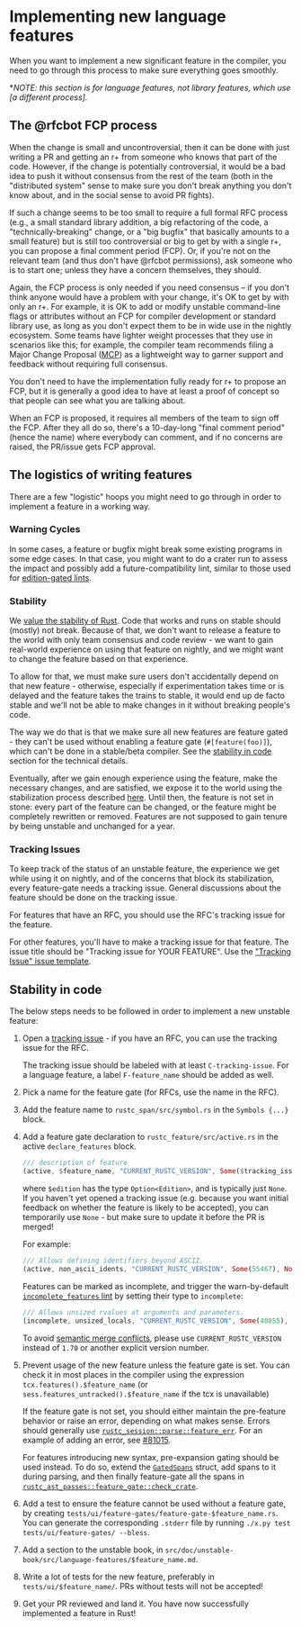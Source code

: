 # Implementing new language features

<!-- toc -->

When you want to implement a new significant feature in the compiler,
you need to go through this process to make sure everything goes
smoothly.

**NOTE: this section is for *language* features, not *library* features, which use [a different
*process].**

[a different process]: ./stability.md

## The @rfcbot FCP process

When the change is small and uncontroversial, then it can be done
with just writing a PR and getting an r+ from someone who knows that
part of the code. However, if the change is potentially controversial,
it would be a bad idea to push it without consensus from the rest
of the team (both in the "distributed system" sense to make sure
you don't break anything you don't know about, and in the social
sense to avoid PR fights).

If such a change seems to be too small to require a full formal RFC process
(e.g., a small standard library addition, a big refactoring of the code, a
"technically-breaking" change, or a "big bugfix" that basically amounts to a
small feature) but is still too controversial or big to get by with a single r+,
you can propose a final comment period (FCP). Or, if you're not on the relevant
team (and thus don't have @rfcbot permissions), ask someone who is to start one;
unless they have a concern themselves, they should.

Again, the FCP process is only needed if you need consensus – if you
don't think anyone would have a problem with your change, it's OK to
get by with only an r+. For example, it is OK to add or modify
unstable command-line flags or attributes without an FCP for
compiler development or standard library use, as long as you don't
expect them to be in wide use in the nightly ecosystem.
Some teams have lighter weight processes that they use in scenarios
like this; for example, the compiler team recommends
filing a Major Change Proposal ([MCP][mcp]) as a lightweight way to
garner support and feedback without requiring full consensus.

[mcp]: https://forge.rust-lang.org/compiler/mcp.html#public-facing-changes-require-rfcbot-fcp

You don't need to have the implementation fully ready for r+ to propose an FCP,
but it is generally a good idea to have at least a proof
of concept so that people can see what you are talking about.

When an FCP is proposed, it requires all members of the team to sign off the
FCP. After they all do so, there's a 10-day-long "final comment period" (hence
the name) where everybody can comment, and if no concerns are raised, the
PR/issue gets FCP approval.

## The logistics of writing features

There are a few "logistic" hoops you might need to go through in
order to implement a feature in a working way.

### Warning Cycles

In some cases, a feature or bugfix might break some existing programs
in some edge cases. In that case, you might want to do a crater run
to assess the impact and possibly add a future-compatibility lint,
similar to those used for
[edition-gated lints](diagnostics.md#edition-gated-lints).

### Stability

We [value the stability of Rust]. Code that works and runs on stable
should (mostly) not break. Because of that, we don't want to release
a feature to the world with only team consensus and code review -
we want to gain real-world experience on using that feature on nightly,
and we might want to change the feature based on that experience.

To allow for that, we must make sure users don't accidentally depend
on that new feature - otherwise, especially if experimentation takes
time or is delayed and the feature takes the trains to stable,
it would end up de facto stable and we'll not be able to make changes
in it without breaking people's code.

The way we do that is that we make sure all new features are feature
gated - they can't be used without enabling a feature gate
(`#[feature(foo)]`), which can't be done in a stable/beta compiler.
See the [stability in code] section for the technical details.

Eventually, after we gain enough experience using the feature,
make the necessary changes, and are satisfied, we expose it to
the world using the stabilization process described [here].
Until then, the feature is not set in stone: every part of the
feature can be changed, or the feature might be completely
rewritten or removed. Features are not supposed to gain tenure
by being unstable and unchanged for a year.

###  Tracking Issues

To keep track of the status of an unstable feature, the
experience we get while using it on nightly, and of the
concerns that block its stabilization, every feature-gate
needs a tracking issue. General discussions about the feature should be done on the tracking issue.

For features that have an RFC, you should use the RFC's
tracking issue for the feature.

For other features, you'll have to make a tracking issue
for that feature. The issue title should be "Tracking issue
for YOUR FEATURE". Use the ["Tracking Issue" issue template][template].

[template]: https://github.com/rust-lang/rust/issues/new?template=tracking_issue.md

##  Stability in code

The below steps needs to be followed in order to implement
a new unstable feature:

1. Open a [tracking issue] -
   if you have an RFC, you can use the tracking issue for the RFC.

   The tracking issue should be labeled with at least `C-tracking-issue`.
   For a language feature, a label `F-feature_name` should be added as well.

1. Pick a name for the feature gate (for RFCs, use the name
   in the RFC).

1. Add the feature name to `rustc_span/src/symbol.rs` in the `Symbols {...}` block.

1. Add a feature gate declaration to `rustc_feature/src/active.rs` in the active
   `declare_features` block.

   ```rust ignore
   /// description of feature
   (active, $feature_name, "CURRENT_RUSTC_VERSION", Some($tracking_issue_number), $edition)
   ```

   where `$edition` has the type `Option<Edition>`, and is typically just `None`. If you haven't yet
   opened a tracking issue (e.g. because you want initial feedback on whether the feature is likely
   to be accepted), you can temporarily use `None` - but make sure to update it before the PR is
   merged!

   For example:

   ```rust ignore
   /// Allows defining identifiers beyond ASCII.
   (active, non_ascii_idents, "CURRENT_RUSTC_VERSION", Some(55467), None),
   ```

   Features can be marked as incomplete, and trigger the warn-by-default [`incomplete_features`
   lint]
   by setting their type to `incomplete`:

   [`incomplete_features` lint]: https://doc.rust-lang.org/rustc/lints/listing/warn-by-default.html#incomplete-features

   ```rust ignore
   /// Allows unsized rvalues at arguments and parameters.
   (incomplete, unsized_locals, "CURRENT_RUSTC_VERSION", Some(48055), None),
   ```

   To avoid [semantic merge conflicts], please use `CURRENT_RUSTC_VERSION` instead of `1.70` or
   another explicit version number.

   [semantic merge conflicts]: https://bors.tech/essay/2017/02/02/pitch/

1. Prevent usage of the new feature unless the feature gate is set.
   You can check it in most places in the compiler using the
   expression `tcx.features().$feature_name` (or
   `sess.features_untracked().$feature_name` if the
   tcx is unavailable)

    If the feature gate is not set, you should either maintain
    the pre-feature behavior or raise an error, depending on
    what makes sense. Errors should generally use [`rustc_session::parse::feature_err`].
    For an example of adding an error, see [#81015].

   For features introducing new syntax, pre-expansion gating should be used instead.
   To do so, extend the [`GatedSpans`] struct, add spans to it during parsing,
   and then finally feature-gate all the spans in
   [`rustc_ast_passes::feature_gate::check_crate`].

1. Add a test to ensure the feature cannot be used without
   a feature gate, by creating `tests/ui/feature-gates/feature-gate-$feature_name.rs`.
   You can generate the corresponding `.stderr` file by running `./x.py test tests/ui/feature-gates/
   --bless`.

1. Add a section to the unstable book, in
   `src/doc/unstable-book/src/language-features/$feature_name.md`.

1. Write a lot of tests for the new feature, preferably in `tests/ui/$feature_name/`.
   PRs without tests will not be accepted!

1. Get your PR reviewed and land it. You have now successfully
   implemented a feature in Rust!

[`GatedSpans`]: https://doc.rust-lang.org/nightly/nightly-rustc/rustc_session/parse/struct.GatedSpans.html
[#81015]: https://github.com/rust-lang/rust/pull/81015
[`rustc_session::parse::feature_err`]: https://doc.rust-lang.org/nightly/nightly-rustc/rustc_session/parse/fn.feature_err.html
[`rustc_ast_passes::feature_gate::check_crate`]: https://doc.rust-lang.org/nightly/nightly-rustc/rustc_ast_passes/feature_gate/fn.check_crate.html
[value the stability of Rust]: https://github.com/rust-lang/rfcs/blob/master/text/1122-language-semver.md
[stability in code]: #stability-in-code
[here]: ./stabilization_guide.md
[tracking issue]: #tracking-issues
[add-feature-gate]: ./feature-gates.md#adding-a-feature-gate
